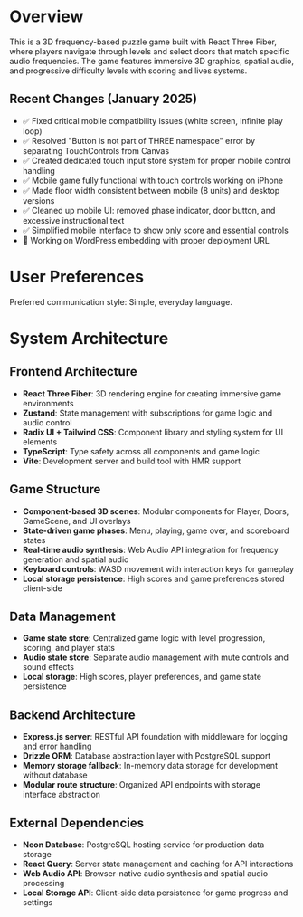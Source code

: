 # Overview

This is a 3D frequency-based puzzle game built with React Three Fiber, where players navigate through levels and select doors that match specific audio frequencies. The game features immersive 3D graphics, spatial audio, and progressive difficulty levels with scoring and lives systems.

## Recent Changes (January 2025)
- ✅ Fixed critical mobile compatibility issues (white screen, infinite play loop)
- ✅ Resolved "Button is not part of THREE namespace" error by separating TouchControls from Canvas
- ✅ Created dedicated touch input store system for proper mobile control handling
- ✅ Mobile game fully functional with touch controls working on iPhone
- ✅ Made floor width consistent between mobile (8 units) and desktop versions
- ✅ Cleaned up mobile UI: removed phase indicator, door button, and excessive instructional text
- ✅ Simplified mobile interface to show only score and essential controls
- 🚧 Working on WordPress embedding with proper deployment URL

# User Preferences

Preferred communication style: Simple, everyday language.

# System Architecture

## Frontend Architecture
- **React Three Fiber**: 3D rendering engine for creating immersive game environments
- **Zustand**: State management with subscriptions for game logic and audio control
- **Radix UI + Tailwind CSS**: Component library and styling system for UI elements
- **TypeScript**: Type safety across all components and game logic
- **Vite**: Development server and build tool with HMR support

## Game Structure
- **Component-based 3D scenes**: Modular components for Player, Doors, GameScene, and UI overlays
- **State-driven game phases**: Menu, playing, game over, and scoreboard states
- **Real-time audio synthesis**: Web Audio API integration for frequency generation and spatial audio
- **Keyboard controls**: WASD movement with interaction keys for gameplay
- **Local storage persistence**: High scores and game preferences stored client-side

## Data Management
- **Game state store**: Centralized game logic with level progression, scoring, and player stats
- **Audio state store**: Separate audio management with mute controls and sound effects
- **Local storage**: High scores, player preferences, and game state persistence

## Backend Architecture
- **Express.js server**: RESTful API foundation with middleware for logging and error handling
- **Drizzle ORM**: Database abstraction layer with PostgreSQL support
- **Memory storage fallback**: In-memory data storage for development without database
- **Modular route structure**: Organized API endpoints with storage interface abstraction

## External Dependencies

- **Neon Database**: PostgreSQL hosting service for production data storage
- **React Query**: Server state management and caching for API interactions
- **Web Audio API**: Browser-native audio synthesis and spatial audio processing
- **Local Storage API**: Client-side data persistence for game progress and settings